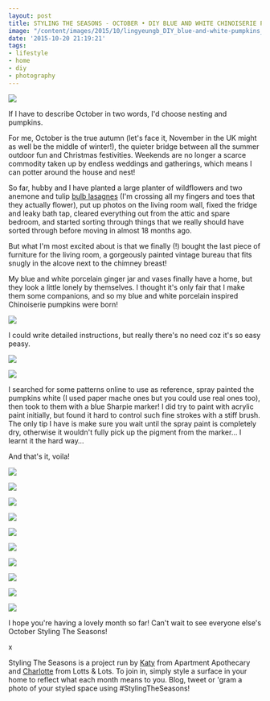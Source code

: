 ```yaml
---
layout: post
title: STYLING THE SEASONS - OCTOBER • DIY BLUE AND WHITE CHINOISERIE PUMPKINS
image: "/content/images/2015/10/lingyeungb_DIY_blue-and-white-pumpkins_1.JPG"
date: '2015-10-20 21:19:21'
tags:
- lifestyle
- home
- diy
- photography
---
```


![](/content/images/2015/10/lingyeungb_DIY_blue-and-white-pumpkins_1-1.JPG)

If I have to describe October in two words, I'd choose nesting and pumpkins.

For me, October is the true autumn (let's face it, November in the UK might as well be the middle of winter!), the quieter bridge between all the summer outdoor fun and Christmas festivities. Weekends are no longer a scarce commodity taken up by endless weddings and gatherings, which means I can potter around the house and nest! 

So far, hubby and I have planted a large planter of wildflowers and two anemone and tulip <a href="https://www.sarahraven.com/articles/layering_bulbs_-_how_to_make_a_bulb_lasagne.htm" target="_blank">bulb lasagnes</a> (I'm crossing all my fingers and toes that they actually flower), put up photos on the living room wall, fixed the fridge and leaky bath tap, cleared everything out from the attic and spare bedroom, and started sorting through things that we really should have sorted through before moving in almost 18 months ago. 

But what I'm most excited about is that we finally (!) bought the last piece of furniture for the living room, a gorgeously painted vintage bureau that fits snugly in the alcove next to the chimney breast!

My blue and white porcelain ginger jar and vases finally have a home, but they look a little lonely by themselves. I thought it's only fair that I make them some companions, and so my blue and white porcelain inspired Chinoiserie pumpkins were born! 

![](/content/images/2015/10/lingyeungb_DIY_blue-and-white-pumpkins_2.JPG)

I could write detailed instructions, but really there's no need coz it's so easy peasy. 

![](/content/images/2015/10/lingyeungb_DIY_blue-and-white-pumpkins_3.JPG)

![](/content/images/2015/10/lingyeungb_DIY_blue-and-white-pumpkins_4.JPG)

I searched for some patterns online to use as reference, spray painted the pumpkins white (I used paper mache ones but you could use real ones too), then took to them with a blue Sharpie marker! I did try to paint with acrylic paint initially, but found it hard to control such fine strokes with a stiff brush. The only tip I have is make sure you wait until the spray paint is completely dry, otherwise it wouldn't fully pick up the pigment from the marker… I learnt it the hard way… 

And that's it, voila!

![](/content/images/2015/10/lingyeungb_DIY_blue-and-white-pumpkins_5.JPG)

![](/content/images/2015/10/lingyeungb_DIY_blue-and-white-pumpkins_6.JPG)

![](/content/images/2015/10/lingyeungb_DIY_blue-and-white-pumpkins_7.JPG)

![](/content/images/2015/10/lingyeungb_DIY_blue-and-white-pumpkins_8.JPG)

![](/content/images/2015/10/lingyeungb_DIY_blue-and-white-pumpkins_9.JPG)

![](/content/images/2015/10/lingyeungb_DIY_blue-and-white-pumpkins_10.JPG)

![](/content/images/2015/10/lingyeungb_DIY_blue-and-white-pumpkins_11.JPG)

![](/content/images/2015/10/lingyeungb_DIY_blue-and-white-pumpkins_12.JPG)

![](/content/images/2015/10/lingyeungb_DIY_blue-and-white-pumpkins_13.JPG)

![](/content/images/2015/10/lingyeungb_DIY_blue-and-white-pumpkins_14.JPG)

I hope you're having a lovely month so far! Can't wait to see everyone else's October Styling The Seasons!

x

Styling The Seasons is a project run by <a href="http://www.apartmentapothecary.com/" target="_blank">Katy</a> from Apartment Apothecary and <a href="http://lottsandlots.blogspot.co.uk/" target="_blank">Charlotte</a> from Lotts & Lots. To join in, simply style a surface in your home to reflect what each month means to you. Blog, tweet or 'gram a photo of your styled space using #StylingTheSeasons!